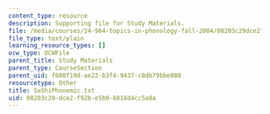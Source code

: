 ```yaml
---
content_type: resource
description: Supporting file for Study Materials.
file: /media/courses/24-964-topics-in-phonology-fall-2004/08203c29dce2f92be5b06818d4cc5a8a_SaShiPhonemic.txt
file_type: text/plain
learning_resource_types: []
ocw_type: OCWFile
parent_title: Study Materials
parent_type: CourseSection
parent_uid: f600f19d-ae22-b3f4-9437-c8db79bbe880
resourcetype: Other
title: SaShiPhonemic.txt
uid: 08203c29-dce2-f92b-e5b0-6818d4cc5a8a
---
```

